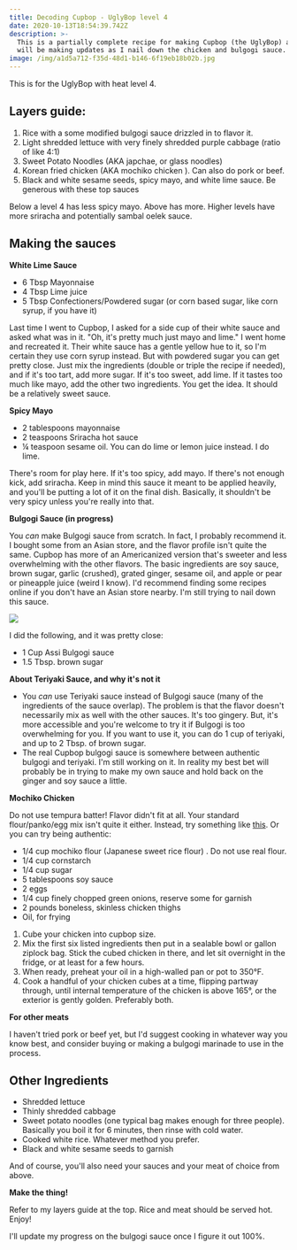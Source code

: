 ```yaml
---
title: Decoding Cupbop - UglyBop level 4
date: 2020-10-13T18:54:39.742Z
description: >-
  This is a partially complete recipe for making Cupbop (the UglyBop) at home. I
  will be making updates as I nail down the chicken and bulgogi sauce.
image: /img/a1d5a712-f35d-48d1-b146-6f19eb18b02b.jpg
---
```

This is for the UglyBop with heat level 4.

## Layers guide:

1. Rice with a some modified bulgogi sauce drizzled in to flavor it.
2. Light shredded lettuce with very finely shredded purple cabbage (ratio of like 4:1)
3. Sweet Potato Noodles (AKA japchae, or glass noodles)
4. Korean fried chicken (AKA mochiko chicken
   ). Can also do pork or beef.
5. Black and white sesame seeds, spicy mayo, and white lime sauce. Be generous with these top sauces

Below a level 4 has less spicy mayo. Above has more. Higher levels have more sriracha and potentially sambal oelek sauce. 

## Making the sauces

**White Lime Sauce**

* 6 Tbsp Mayonnaise
* 4 Tbsp Lime juice
* 5 Tbsp Confectioners/Powdered sugar (or corn based sugar, like corn syrup, if you have it)

Last time I went to Cupbop, I asked for a side cup of their white sauce and asked what was in it. "Oh, it's pretty much just mayo and lime." I went home and recreated it. Their white sauce has a gentle yellow hue to it, so I'm certain they use corn syrup instead. But with powdered sugar you can get pretty close. Just mix the ingredients (double or triple the recipe if needed), and if it's too tart, add more sugar. If it's too sweet, add lime. If it tastes too much like mayo, add the other two ingredients. You get the idea. It should be a relatively sweet sauce. 

**Spicy Mayo**

* 2 tablespoons mayonnaise
* 2 teaspoons Sriracha hot sauce
* ¼ teaspoon sesame oil. You can do lime or lemon juice instead. I do lime. 

There's room for play here. If it's too spicy, add mayo. If there's not enough kick, add sriracha. Keep in mind this sauce it meant to be applied heavily, and you'll be putting a lot of it on the final dish. Basically, it shouldn't be very spicy unless you're really into that.

**Bulgogi Sauce (in progress)**

You _can_ make Bulgogi sauce from scratch. In fact, I probably recommend it. I bought some from an Asian store, and the flavor profile isn't quite the same. Cupbop has more of an Americanized version that's sweeter and less overwhelming with the other flavors. The basic ingredients are soy sauce, brown sugar, garlic (crushed), grated ginger, sesame oil, and apple or pear or pineapple juice (weird I know). I'd recommend finding some recipes online if you don't have an Asian store nearby. I'm still trying to nail down this sauce.

![](/img/img_20201013_123855.jpg)

I did the following, and it was pretty close: 

* 1 Cup Assi Bulgogi sauce
* 1.5 Tbsp. brown sugar

**About Teriyaki Sauce, and why it's not it**

* You _can_ use Teriyaki sauce instead of Bulgogi sauce (many of the ingredients of the sauce overlap). The problem is that the flavor doesn't necessarily mix as well with the other sauces. It's too gingery. But, it's more accessible and you're welcome to try it if Bulgogi is too overwhelming for you. If you want to use it, you can do 1 cup of teriyaki, and up to 2 Tbsp. of brown sugar. 
* The real Cupbop bulgogi sauce is somewhere between authentic bulgogi and teriyaki. I'm still working on it. In reality my best bet will probably be in trying to make my own sauce and hold back on the ginger and soy sauce a little. 

**Mochiko Chicken** 

Do not use tempura batter! Flavor didn't fit at all. Your standard flour/panko/egg mix isn't quite it either. Instead, try something like [this](https://www.allrecipes.com/recipe/91499/general-tsaos-chicken-ii/). Or you can try being authentic:

* 1/4 cup mochiko flour (Japanese sweet rice flour)
  . Do not use real flour. 
* 1/4 cup cornstarch 
* 1/4 cup sugar 
* 5 tablespoons soy sauce 
* 2 eggs 
* 1/4 cup finely chopped green onions, reserve some for garnish 
* 2 pounds boneless, skinless chicken thighs
* Oil, for frying

1. Cube your chicken into cupbop size. 
2. Mix the first six listed ingredients then put in a sealable bowl or gallon ziplock bag. Stick the cubed chicken in there, and let sit overnight in the fridge, or at least for a few hours.
3. When ready, preheat your oil in a high-walled pan or pot to 350°F.
4. Cook a handful of your chicken cubes at a time, flipping partway through, until internal temperature of the chicken is above 165°, or the exterior is gently golden. Preferably both. 

**For other meats**

I haven't tried pork or beef yet, but I'd suggest cooking in whatever way you know best, and consider buying or making a bulgogi marinade to use in the process. 

## **Other Ingredients**

* Shredded lettuce
* Thinly shredded cabbage
* Sweet potato noodles (one typical bag makes enough for three people). Basically you boil it for 6 minutes, then rinse with cold water.
* Cooked white rice. Whatever method you prefer. 
* Black and white sesame seeds to garnish

And of course, you'll also need your sauces and your meat of choice from above.

**Make the thing!**

Refer to my layers guide at the top. Rice and meat should be served hot.
 Enjoy!

I'll update my progress on the bulgogi sauce once I figure it out 100%.
